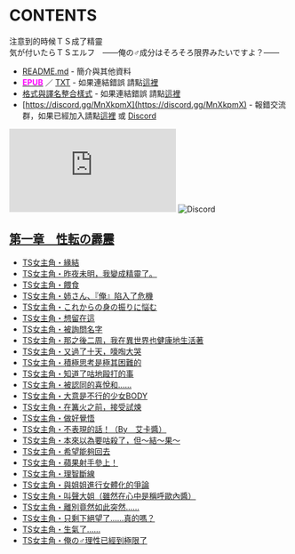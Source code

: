 # CONTENTS

注意到的時候ＴＳ成了精靈  
気が付いたらＴＳエルフ　――俺の♂成分はそろそろ限界みたいですよ？――


- [README.md](README.md) - 簡介與其他資料
- [<span style="color:fuchsia;font-weight:bold;">EPUB</span>](https://gitlab.com/demonovel/epub-txt/blob/master/syosetu_out/%E6%B3%A8%E6%84%8F%E5%88%B0%E7%9A%84%E6%99%82%E5%80%99%EF%BC%B4%EF%BC%B3%E6%88%90%E4%BA%86%E7%B2%BE%E9%9D%88.epub) ／ [TXT](https://gitlab.com/demonovel/epub-txt/blob/master/syosetu_out/out/%E6%B3%A8%E6%84%8F%E5%88%B0%E7%9A%84%E6%99%82%E5%80%99%EF%BC%B4%EF%BC%B3%E6%88%90%E4%BA%86%E7%B2%BE%E9%9D%88.out.txt) - 如果連結錯誤 請點[這裡](https://gitlab.com/demonovel/epub-txt/blob/master/syosetu_out/)
- [格式與譯名整合樣式](https://github.com/bluelovers/node-novel/blob/master/lib/locales/%E6%B3%A8%E6%84%8F%E5%88%B0%E7%9A%84%E6%99%82%E5%80%99%EF%BC%B4%EF%BC%B3%E6%88%90%E4%BA%86%E7%B2%BE%E9%9D%88.ts) - 如果連結錯誤 請點[這裡](https://github.com/bluelovers/node-novel/blob/master/lib/locales/)
- [https://discord.gg/MnXkpmX](https://discord.gg/MnXkpmX) - 報錯交流群，如果已經加入請點[這裡](https://discordapp.com/channels/467794087769014273/467794088285175809) 或 [Discord](https://discordapp.com/channels/@me)


![導航目錄](https://chart.apis.google.com/chart?cht=qr&chs=150x150&chl=https://gitlab.com/novel-group/txt-source/blob/master/syosetu/注意到的時候ＴＳ成了精靈/導航目錄.md)  ![Discord](https://chart.apis.google.com/chart?cht=qr&chs=150x150&chl=https://discord.gg/MnXkpmX)




## [第一章　性転の霹靂](00000_%E7%AC%AC%E4%B8%80%E7%AB%A0%E3%80%80%E6%80%A7%E8%BB%A2%E3%81%AE%E9%9C%B9%E9%9D%82)

- [TS女主角・緣結](00000_%E7%AC%AC%E4%B8%80%E7%AB%A0%E3%80%80%E6%80%A7%E8%BB%A2%E3%81%AE%E9%9C%B9%E9%9D%82/00010_TS%E5%A5%B3%E4%B8%BB%E8%A7%92%E3%83%BB%E7%B7%A3%E7%B5%90.txt)
- [TS女主角・昨夜未明，我變成精靈了。](00000_%E7%AC%AC%E4%B8%80%E7%AB%A0%E3%80%80%E6%80%A7%E8%BB%A2%E3%81%AE%E9%9C%B9%E9%9D%82/00020_TS%E5%A5%B3%E4%B8%BB%E8%A7%92%E3%83%BB%E6%98%A8%E5%A4%9C%E6%9C%AA%E6%98%8E%EF%BC%8C%E6%88%91%E8%AE%8A%E6%88%90%E7%B2%BE%E9%9D%88%E4%BA%86%E3%80%82.txt)
- [TS女主角・餵食](00000_%E7%AC%AC%E4%B8%80%E7%AB%A0%E3%80%80%E6%80%A7%E8%BB%A2%E3%81%AE%E9%9C%B9%E9%9D%82/00030_TS%E5%A5%B3%E4%B8%BB%E8%A7%92%E3%83%BB%E9%A4%B5%E9%A3%9F.txt)
- [TS女主角・姉さん、『俺』陷入了危機](00000_%E7%AC%AC%E4%B8%80%E7%AB%A0%E3%80%80%E6%80%A7%E8%BB%A2%E3%81%AE%E9%9C%B9%E9%9D%82/00040_TS%E5%A5%B3%E4%B8%BB%E8%A7%92%E3%83%BB%E5%A7%89%E3%81%95%E3%82%93%E3%80%81%E3%80%8E%E4%BF%BA%E3%80%8F%E9%99%B7%E5%85%A5%E4%BA%86%E5%8D%B1%E6%A9%9F.txt)
- [TS女主角・これからの身の振りに悩む](00000_%E7%AC%AC%E4%B8%80%E7%AB%A0%E3%80%80%E6%80%A7%E8%BB%A2%E3%81%AE%E9%9C%B9%E9%9D%82/00050_TS%E5%A5%B3%E4%B8%BB%E8%A7%92%E3%83%BB%E3%81%93%E3%82%8C%E3%81%8B%E3%82%89%E3%81%AE%E8%BA%AB%E3%81%AE%E6%8C%AF%E3%82%8A%E3%81%AB%E6%82%A9%E3%82%80.txt)
- [TS女主角・想留在這](00000_%E7%AC%AC%E4%B8%80%E7%AB%A0%E3%80%80%E6%80%A7%E8%BB%A2%E3%81%AE%E9%9C%B9%E9%9D%82/00060_TS%E5%A5%B3%E4%B8%BB%E8%A7%92%E3%83%BB%E6%83%B3%E7%95%99%E5%9C%A8%E9%80%99.txt)
- [TS女主角・被詢問名字](00000_%E7%AC%AC%E4%B8%80%E7%AB%A0%E3%80%80%E6%80%A7%E8%BB%A2%E3%81%AE%E9%9C%B9%E9%9D%82/00070_TS%E5%A5%B3%E4%B8%BB%E8%A7%92%E3%83%BB%E8%A2%AB%E8%A9%A2%E5%95%8F%E5%90%8D%E5%AD%97.txt)
- [TS女主角・那之後二周，我在異世界也健康地生活著](00000_%E7%AC%AC%E4%B8%80%E7%AB%A0%E3%80%80%E6%80%A7%E8%BB%A2%E3%81%AE%E9%9C%B9%E9%9D%82/00080_TS%E5%A5%B3%E4%B8%BB%E8%A7%92%E3%83%BB%E9%82%A3%E4%B9%8B%E5%BE%8C%E4%BA%8C%E5%91%A8%EF%BC%8C%E6%88%91%E5%9C%A8%E7%95%B0%E4%B8%96%E7%95%8C%E4%B9%9F%E5%81%A5%E5%BA%B7%E5%9C%B0%E7%94%9F%E6%B4%BB%E8%91%97.txt)
- [TS女主角・又過了十天，嚎啕大哭](00000_%E7%AC%AC%E4%B8%80%E7%AB%A0%E3%80%80%E6%80%A7%E8%BB%A2%E3%81%AE%E9%9C%B9%E9%9D%82/00090_TS%E5%A5%B3%E4%B8%BB%E8%A7%92%E3%83%BB%E5%8F%88%E9%81%8E%E4%BA%86%E5%8D%81%E5%A4%A9%EF%BC%8C%E5%9A%8E%E5%95%95%E5%A4%A7%E5%93%AD.txt)
- [TS女主角・積極思考是極其困難的](00000_%E7%AC%AC%E4%B8%80%E7%AB%A0%E3%80%80%E6%80%A7%E8%BB%A2%E3%81%AE%E9%9C%B9%E9%9D%82/00100_TS%E5%A5%B3%E4%B8%BB%E8%A7%92%E3%83%BB%E7%A9%8D%E6%A5%B5%E6%80%9D%E8%80%83%E6%98%AF%E6%A5%B5%E5%85%B6%E5%9B%B0%E9%9B%A3%E7%9A%84.txt)
- [TS女主角・知道了咕地毆打的事](00000_%E7%AC%AC%E4%B8%80%E7%AB%A0%E3%80%80%E6%80%A7%E8%BB%A2%E3%81%AE%E9%9C%B9%E9%9D%82/00110_TS%E5%A5%B3%E4%B8%BB%E8%A7%92%E3%83%BB%E7%9F%A5%E9%81%93%E4%BA%86%E5%92%95%E5%9C%B0%E6%AF%86%E6%89%93%E7%9A%84%E4%BA%8B.txt)
- [TS女主角・被認同的喜悅和……](00000_%E7%AC%AC%E4%B8%80%E7%AB%A0%E3%80%80%E6%80%A7%E8%BB%A2%E3%81%AE%E9%9C%B9%E9%9D%82/00120_TS%E5%A5%B3%E4%B8%BB%E8%A7%92%E3%83%BB%E8%A2%AB%E8%AA%8D%E5%90%8C%E7%9A%84%E5%96%9C%E6%82%85%E5%92%8C%E2%80%A6%E2%80%A6.txt)
- [TS女主角・大意是不行的少女BODY](00000_%E7%AC%AC%E4%B8%80%E7%AB%A0%E3%80%80%E6%80%A7%E8%BB%A2%E3%81%AE%E9%9C%B9%E9%9D%82/00130_TS%E5%A5%B3%E4%B8%BB%E8%A7%92%E3%83%BB%E5%A4%A7%E6%84%8F%E6%98%AF%E4%B8%8D%E8%A1%8C%E7%9A%84%E5%B0%91%E5%A5%B3BODY.txt)
- [TS女主角・在篝火之前，接受試煉](00000_%E7%AC%AC%E4%B8%80%E7%AB%A0%E3%80%80%E6%80%A7%E8%BB%A2%E3%81%AE%E9%9C%B9%E9%9D%82/00140_TS%E5%A5%B3%E4%B8%BB%E8%A7%92%E3%83%BB%E5%9C%A8%E7%AF%9D%E7%81%AB%E4%B9%8B%E5%89%8D%EF%BC%8C%E6%8E%A5%E5%8F%97%E8%A9%A6%E7%85%89.txt)
- [TS女主角・做好覺悟](00000_%E7%AC%AC%E4%B8%80%E7%AB%A0%E3%80%80%E6%80%A7%E8%BB%A2%E3%81%AE%E9%9C%B9%E9%9D%82/00150_TS%E5%A5%B3%E4%B8%BB%E8%A7%92%E3%83%BB%E5%81%9A%E5%A5%BD%E8%A6%BA%E6%82%9F.txt)
- [TS女主角・不表現的話！（By　艾卡醬）](00000_%E7%AC%AC%E4%B8%80%E7%AB%A0%E3%80%80%E6%80%A7%E8%BB%A2%E3%81%AE%E9%9C%B9%E9%9D%82/00160_TS%E5%A5%B3%E4%B8%BB%E8%A7%92%E3%83%BB%E4%B8%8D%E8%A1%A8%E7%8F%BE%E7%9A%84%E8%A9%B1%EF%BC%81%EF%BC%88By%E3%80%80%E8%89%BE%E5%8D%A1%E9%86%AC%EF%BC%89.txt)
- [TS女主角・本來以為要咕殺了，但～結～果～](00000_%E7%AC%AC%E4%B8%80%E7%AB%A0%E3%80%80%E6%80%A7%E8%BB%A2%E3%81%AE%E9%9C%B9%E9%9D%82/00170_TS%E5%A5%B3%E4%B8%BB%E8%A7%92%E3%83%BB%E6%9C%AC%E4%BE%86%E4%BB%A5%E7%82%BA%E8%A6%81%E5%92%95%E6%AE%BA%E4%BA%86%EF%BC%8C%E4%BD%86%EF%BD%9E%E7%B5%90%EF%BD%9E%E6%9E%9C%EF%BD%9E.txt)
- [TS女主角・希望能夠回去](00000_%E7%AC%AC%E4%B8%80%E7%AB%A0%E3%80%80%E6%80%A7%E8%BB%A2%E3%81%AE%E9%9C%B9%E9%9D%82/00180_TS%E5%A5%B3%E4%B8%BB%E8%A7%92%E3%83%BB%E5%B8%8C%E6%9C%9B%E8%83%BD%E5%A4%A0%E5%9B%9E%E5%8E%BB.txt)
- [TS女主角・蘋果射手參上！](00000_%E7%AC%AC%E4%B8%80%E7%AB%A0%E3%80%80%E6%80%A7%E8%BB%A2%E3%81%AE%E9%9C%B9%E9%9D%82/00190_TS%E5%A5%B3%E4%B8%BB%E8%A7%92%E3%83%BB%E8%98%8B%E6%9E%9C%E5%B0%84%E6%89%8B%E5%8F%83%E4%B8%8A%EF%BC%81.txt)
- [TS女主角・理智斷線](00000_%E7%AC%AC%E4%B8%80%E7%AB%A0%E3%80%80%E6%80%A7%E8%BB%A2%E3%81%AE%E9%9C%B9%E9%9D%82/00200_TS%E5%A5%B3%E4%B8%BB%E8%A7%92%E3%83%BB%E7%90%86%E6%99%BA%E6%96%B7%E7%B7%9A.txt)
- [TS女主角・與姐姐進行女體化的爭論](00000_%E7%AC%AC%E4%B8%80%E7%AB%A0%E3%80%80%E6%80%A7%E8%BB%A2%E3%81%AE%E9%9C%B9%E9%9D%82/00210_TS%E5%A5%B3%E4%B8%BB%E8%A7%92%E3%83%BB%E8%88%87%E5%A7%90%E5%A7%90%E9%80%B2%E8%A1%8C%E5%A5%B3%E9%AB%94%E5%8C%96%E7%9A%84%E7%88%AD%E8%AB%96.txt)
- [TS女主角・叫聲大姐（雖然在心中是稱呼歐內醬）](00000_%E7%AC%AC%E4%B8%80%E7%AB%A0%E3%80%80%E6%80%A7%E8%BB%A2%E3%81%AE%E9%9C%B9%E9%9D%82/00220_TS%E5%A5%B3%E4%B8%BB%E8%A7%92%E3%83%BB%E5%8F%AB%E8%81%B2%E5%A4%A7%E5%A7%90%EF%BC%88%E9%9B%96%E7%84%B6%E5%9C%A8%E5%BF%83%E4%B8%AD%E6%98%AF%E7%A8%B1%E5%91%BC%E6%AD%90%E5%85%A7%E9%86%AC%EF%BC%89.txt)
- [TS女主角・離別竟然如此突然……](00000_%E7%AC%AC%E4%B8%80%E7%AB%A0%E3%80%80%E6%80%A7%E8%BB%A2%E3%81%AE%E9%9C%B9%E9%9D%82/00230_TS%E5%A5%B3%E4%B8%BB%E8%A7%92%E3%83%BB%E9%9B%A2%E5%88%A5%E7%AB%9F%E7%84%B6%E5%A6%82%E6%AD%A4%E7%AA%81%E7%84%B6%E2%80%A6%E2%80%A6.txt)
- [TS女主角・只剩下絕望了……真的嗎？](00000_%E7%AC%AC%E4%B8%80%E7%AB%A0%E3%80%80%E6%80%A7%E8%BB%A2%E3%81%AE%E9%9C%B9%E9%9D%82/00240_TS%E5%A5%B3%E4%B8%BB%E8%A7%92%E3%83%BB%E5%8F%AA%E5%89%A9%E4%B8%8B%E7%B5%95%E6%9C%9B%E4%BA%86%E2%80%A6%E2%80%A6%E7%9C%9F%E7%9A%84%E5%97%8E%EF%BC%9F.txt)
- [TS女主角・生氣了……](00000_%E7%AC%AC%E4%B8%80%E7%AB%A0%E3%80%80%E6%80%A7%E8%BB%A2%E3%81%AE%E9%9C%B9%E9%9D%82/00250_TS%E5%A5%B3%E4%B8%BB%E8%A7%92%E3%83%BB%E7%94%9F%E6%B0%A3%E4%BA%86%E2%80%A6%E2%80%A6.txt)
- [TS女主角・俺の♂理性已經到極限了](00000_%E7%AC%AC%E4%B8%80%E7%AB%A0%E3%80%80%E6%80%A7%E8%BB%A2%E3%81%AE%E9%9C%B9%E9%9D%82/00260_TS%E5%A5%B3%E4%B8%BB%E8%A7%92%E3%83%BB%E4%BF%BA%E3%81%AE%E2%99%82%E7%90%86%E6%80%A7%E5%B7%B2%E7%B6%93%E5%88%B0%E6%A5%B5%E9%99%90%E4%BA%86.txt)

